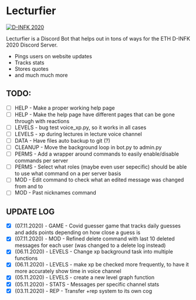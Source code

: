 # Lecturfier

[![D-INFK 2020](readme_images/d_trav.gif)](https://discord.gg/eth-dinfk-2020)

Lecturfier is a Discord Bot that helps out in tons of ways for the ETH D-INFK 2020 Discord Server.

  - Pings users on website updates
  - Tracks stats
  - Stores quotes
  - and much much more

## TODO:
  - [ ] HELP - Make a proper working help page
  - [ ] HELP - Make the help page have different pages that can be gone through with reactions
  - [ ] LEVELS - bug test voice_xp.py, so it works in all cases
  - [ ] LEVELS - xp during lectures in lecture voice channel
  - [ ] DATA - Have files auto backup to git (?)
  - [ ] CLEANUP - Move the background loop in bot.py to admin.py
  - [ ] PERMS - Add a wrapper around commands to easily enable/disable commands per server
  - [ ] PERMS - Select what roles (maybe even user sepecific) should be able to use what command on a per server basis
  - [ ] MOD - Edit command to check what an edited message was changed from and to
  - [ ] MOD - Past nicknames command

## UPDATE LOG
  - [x] (07.11.2020) - GAME - Covid guesser game that tracks daily guesses and adds points depending on how close a guess is
  - [x] (07.11.2020) - MOD - Refined delete command with last 10 deleted messages for each user (was changed to a delete log instead)
  - [x] (06.11.2020) - LEVELS - Change xp background task into multiple functions 
  - [x] (06.11.2020) - LEVELS - make xp be checked more frequently, to have it more accurately show time in voice channel 
  - [x] (05.11.2020) - LEVELS - create a new level graph function 
  - [x] (05.11.2020) - STATS - Messages per specific channel stats 
  - [x] (03.11.2020) - REP - Transfer +rep system to its own cog
